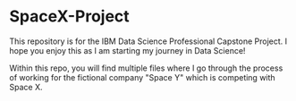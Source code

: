 # SpaceX-Project
This repository is for the IBM Data Science Professional Capstone Project. I hope you enjoy this as I am starting my journey in Data Science!

Within this repo, you will find multiple files where I go through the process of working for the fictional company "Space Y" which is competing with Space X. 
